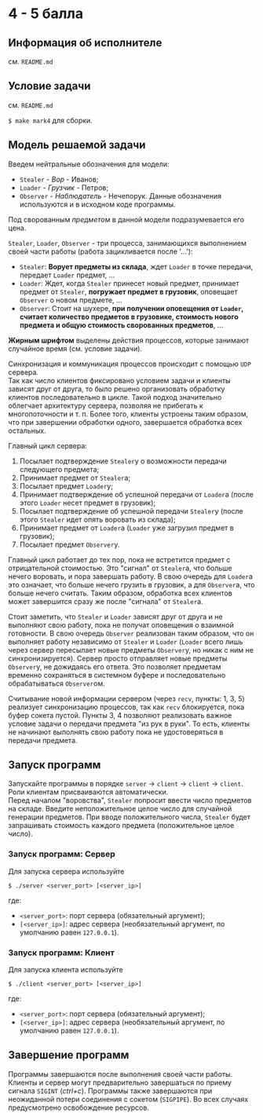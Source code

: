# 4 - 5 балла

## Информация об исполнителе

см. `README.md`

## Условие задачи

см. `README.md`  

`$ make mark4` для сборки.  

## Модель решаемой задачи

Введем нейтральные обозначения для модели:
- `Stealer` - *Вор* - Иванов;
- `Loader` - *Грузчик* - Петров;
- `Observer` - *Наблюдатель* - Нечепорук.
Данные обозначения используются и в исходном коде программы.

Под сворованным *предметом* в данной модели подразумевается его цена. 

`Stealer`, `Loader`, `Observer` - три процесса, занимающихся выполнением своей части работы (работа зацикливается после '...'):
- `Stealer`: **Ворует предметы из склада**, ждет `Loader` в точке передачи, передает `Loader` предмет, ...
- `Loader`: Ждет, когда `Stealer` принесет новый предмет, принимает предмет от `Stealer`, **погружает предмет в грузовик**, оповещает `Observer` о новом предмете, ... 
- `Observer`: Стоит на шухере, **при получении оповещения от `Loader`, считает количество предметов в грузовике, стоимость нового предмета и общую стоимость сворованных предметов**, ...

**Жирным шрифтом** выделены действия процессов, которые занимают случайное время (см. условие задачи).   

Синхронизация и коммуникация процессов происходит с помощью `UDP` сервера.  
Так как число клиентов фиксировано условием задачи и клиенты зависят друг от друга, то было решено организовать обработку клиентов последовательно в цикле. Такой подход значительно облегчает архитектуру сервера, позволяя не прибегать к многопоточности и т. п. Более того, клиенты устроены таким образом, что при завершении обработки одного, завершается обработка всех остальных. 

Главный цикл сервера:
1. Посылает подтверждение `Stealer`у о возможности передачи следующего предмета;
2. Принимает предмет от `Stealer`а;
3. Посылает предмет `Loader`у;
4. Принимает подтверждение об успешной передачи от `Loader`а (после этого `Loader` несет предмет в грузовик);
5. Посылает подтверждение об успешной передачи `Stealer`у (после этого `Stealer` идет опять воровать из склада);
6. Принимает предмет от `Loader`а (`Loader` уже загрузил предмет в грузовик);
7. Посылает предмет `Observer`у.

Главный цикл работает до тех пор, пока не встретится предмет с отрицательной стоимостью. Это "сигнал" от `Stealer`а, что больше нечего воровать, и пора завершать работу. В свою очередь для `Loader`а это означает, что больше нечего грузить в грузовик, а для `Observer`а, что больше нечего считать. Таким образом, обработка всех клиентов может завершится сразу же после "сигнала" от `Stealer`а. 

Стоит заметить, что `Stealer` и `Loader` зависят друг от друга и не выполняют свою работу, пока не получат оповещения о взаимной готовности. В свою очередь `Observer` реализован таким образом, что он выполняет работу независимо от `Stealer` и `Loader` (`Loader` всего лишь через сервер пересылает новые предметы `Observer`у, но никак с ним не синхронизируется). Сервер просто отправляет новые предметы `Observer`у, не дожидаясь его ответа. Это позволяет предметам временно сохраняться в системном буфере и последовательно обрабатываться `Observer`ом.  

Считывание новой информации сервером (через `recv`, пункты: 1, 3, 5) реализует синхронизацию процессов, так как `recv` блокируется, пока буфер сокета пустой. Пункты 3, 4 позволяют реализовать важное условие задачи о передачи предмета "из рук в руки". То есть, клиенты не начинают выполнять свою работу пока не удостоверяться в передачи предмета. 

## Запуск программ
Запускайте программы в порядке `server` -> `client` -> `client` -> `client`.  
Роли клиентам присваиваются автоматически.  
Перед началом "воровства", `Stealer` попросит ввести число предметов на складе. Введите неположительное целое число для случайной генерации предметов. При вводе положительного числа, `Stealer` будет запрашивать стоимость каждого предмета (положительное целое число).  

### Запуск программ: Сервер
Для запуска сервера используйте

    $ ./server <server_port> [<server_ip>]

где:
- `<server_port>`: порт сервера (обязательный аргумент);
- `[<server_ip>]`: адрес сервера (необязательный аргумент, по умолчанию равен `127.0.0.1`). 

### Запуск программ: Клиент
Для запуска клиента используйте

    $ ./client <server_port> [<server_ip>]

где:
- `<server_port>`: порт сервера (обязательный аргумент);
- `[<server_ip>]`: адрес сервера (необязательный аргумент, по умолчанию равен `127.0.0.1`). 

## Завершение программ
Программы завершаются после выполнения своей части работы. Клиенты и сервер могут предварительно завершаться по приему сигнала `SIGINT` (*ctrl+c*). Программы также завершаются при неожиданной потери соединения с сокетом (`SIGPIPE`). Во всех случаях предусмотрено освобождение ресурсов.  

